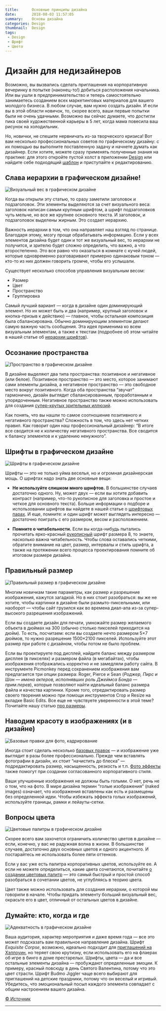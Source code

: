 ```yaml
---
title:      Основные принципы дизайна
date:       2018-08-03 11:57:05
summary:    Основы дизайна
categories: Design
thumbnail:  Design
tags:
 - Design
 - Шрифт
 - Цвета
---
```


# Дизайн для недизайнеров

Возможно, вы вызвались сделать приглашения на корпоративную вечеринку в попытке (наконец-то!) добиться расположения начальника. Или вы ушли в предпринимательство и теперь самостоятельно занимаетесь созданием всех маркетинговых материалов для вашего молодого бизнеса. В любом случае, вам нужно создать дизайн. И если вы в этой области новичок, то, скорее всего, ваши первые попытки были не очень удачными. Возможно вы сейчас думаете, что достигли пика своей художественной карьеры в 5 лет, когда мама повесила ваш рисунок на холодильник.

Но, новички, не спешите нервничать из-за творческого кризиса! Вот вам несколько профессиональных советов по графическому дизайну: с их помощью вы выполните поставленную задачу и начнете думать как дизайнер. Если хотите, можете сразу применять полученные знания на практике: для этого откройте пустой холст в приложении [Design][1] или найдите себе подходящий [шаблон][2] и приступайте к редактированию.

## Слава иерархии в графическом дизайне!

![Визуальный вес в графическом дизайне][3]

Когда вы открыли эту статью, то сразу заметили заголовок и подзаголовок. Эти элементы выделяются за счет визуального веса: заголовок написан самым крупным шрифтом, а шрифт подзаголовков чуть мельче, но все же крупнее основного текста. И заголовок, и подзаголовок выделены жирным. Это создает иерархию.

Важность иерархии в том, что она направляет наш взгляд по странице. Благодаря этому, мозгу проще обрабатывать информацию. Если у всех элементов дизайна будет один и тот же визуальный вес, то иерархии не получится, и зрителю будет сложно определить, что важно, а что второстепенно. Это все равно что оказаться в комнате с кучей людей, которые одновременно разговаривают примерно одинаковым тоном — кто-то из них должен говорить громче, чтобы его услышали.

Существует несколько способов управления визуальным весом:

- Размер
- Цвет
- Пространство
- Группировка

Самый лучший вариант — когда в дизайне один доминирующий элемент. Но их может быть и два (например, крупный заголовок и кнопка-призыв к действию) — главное, чтобы остальная композиция была сбалансирована. Обычно доминирующим элементом делают самую важную часть сообщения. Эта идея применима ко всем визуальным элементам, а также к текстам (подробнее об этом читайте в нашей статье об [иерархии шрифтов][4]).

## Осознание пространства

![Пространство в графическом дизайне][5]

В дизайне выделяют два типа пространства: позитивное и негативное (или белое). Позитивное пространство — это место, которое занимают сами элементы дизайна, а негативное пространство — это свободное место вокруг позитивного. Когда оба пространства “звучат” гармонично, дизайн выглядит сбалансированным, проработанным и упорядоченным. Негативное пространство также можно использовать для создания [супер-крутых зрительных иллюзий][6].

Как понять, что вы нашли то самое соотношение позитивного и негативного пространства? Сложность в том, что здесь нет четких правил. Как говорит один наш профессиональный дизайнер: “В итоге все сводится не к количеству негативного пространства. Все сводится к балансу элементов и к удалению ненужного”.

## Шрифты в графическом дизайне

![Шрифты в графическом дизайне][7]

Шрифты — это не только уйма веселья, но и огромная дизайнерская мощь. О шрифтах надо знать две основные вещи:

- **Не используйте слишком много шрифтов.** В большинстве случаев достаточно одного. Ну, может двух — если вы хотите добавить контраст (например, что-то рукописное для заголовка и простое и четкое для основного текста). Больше информации о подборе и использовании шрифтов вы найдете в нашей статье о [шрифтовых парах][8]. И еще, помните: и один шрифт может выглядеть интересно — достаточно поиграть с его размером, весом и расположением.

- **Помните о читабельности.** Если вы когда-нибудь пытались прочитать ярко-красный [рукописный][9] шрифт размера 8, то знаете, насколько важна читабельность. Чтобы слова оставались четкими, обратите внимание на цвет, размер, интервалы и стиль шрифта, а также на протяжении всего процесса проектирования помните об итоговом размере дизайна.

## Правильный размер

![Правильный размер в графическом дизайне][10]

Многим новичкам такие параметры, как размер и разрешение изображения, кажутся загадкой. Но в них стоит разобраться: вы же не хотите, чтобы картинки в дизайне были размыто-пиксельными, или наоборот — чтобы сайт грузился как во времена диал-апа из-за супер-высокого разрешения изображений.

Если вы создаете дизайн для печати, умножайте размер желаемого объекта в дюймах на 300 (обычно столько пикселей приходится на дюйм). То есть, посчитаем: если вы создаете нечто размером 5×7 дюймов, то нужно разрешение 1500×2100 пикселей. Используйте этот размер при работе с дизайном, чтобы потом не было проблем.

Если вы проектируете под дисплей, найдите баланс между размером дисплея (в пикселях) и размером файла (в мегабайтах), чтобы изображения отображались корректно и не замедляли работу сайта. В инструменте Picmonkey перед сохранением изображения вам предлагается три опции размера: Roger, Pierce и Sean (_Роджер, Пирс и Шон — имена актеров, исполнявших роль Джеймса Бонда — прим.перев_), которые позволяют найти идеальный баланс размера файла и качества картинки. Кроме того, отредактировать размер своего творения можно при помощи инструментов Crop и Resize на вкладке Basic Edits. Все еще не чувствуете уверенности в этой теме? Почитайте нашу статью [про размеры][11].

## Наводим красоту в изображениях (и в дизайне)

![Базовые правки для фото, кадрирование][12]

Иногда стоит сделать несколько [базовых правок][13] — и изображение уже выглядит в разы более профессионально. Прежде чем вставлять фотографии в дизайн, их стоит “начистить до блеска” — подредактировать размер, насыщенность, резкость и т.п. [Фото эффекты][14] также помогут при создании согласованного корпоративного стиля.

Ваши улучшенные изображения не должны быть голыми. О нет, речь не о том, что на фото. В мире дизайна термин “голые изображения” (naked images) означает, что изображения вставлены как есть и размещены без определенной идеи. Чтобы избежать эффекта голых изображений, используйте границы, рамки и лейауты-сетки.

## Вопросы цвета

![Цветовые палитры в графическом дизайне][15]

Скорее всего вам захочется ограничить количество цветов в дизайне — если, конечно, у вас не радужная волна в жизни. В большинстве случаев, достаточно двух основных цветов и одного акцентного. И постарайтесь не использовать более пяти оттенков.

Если у вас уже есть палитра корпоративных цветов, используйте ее. А если не можете определиться, какие цвета сочетаются, почитайте [о создании цветовых палитр][16] — это самый быстрый и простой способ разобраться в сочетании цветов, не углубляясь в теорию цвета.

Цвет также можно использовать для создания иерархии, о которой мы говорили в начале. Чтобы придать элементу больший визуальный вес, окрасьте его в цвет, отличный от остальных цветов в дизайне.

## Думайте: кто, когда и где

![Адекватность в графическом дизайне][17]

Ваша аудитория, характер мероприятия и даже время года — все это может подсказать вам правильное направление дизайна. Шрифт _Exquisite Corpse_, возможно, идеально подходит для [приглашений на Хэллоуин][18], но теряет свою крутизну, если использовать его на флаерах об игре в бинго в доме престарелых. Шрифты, цвета — да и все остальные элементы дизайна — пробуждают определенные эмоции. К примеру, красный повсюду в день Святого Валентина, потому что это цвет страсти. Шрифт Budmo Jiggler чаще всего выбирают для приглашений на детские праздники, потому что он веселый и игривый. Убедитесь, что эмоциональный посыл каждого элемента совпадает с общим настроением вашего дизайна.

[© Источник][19]

_____

[1]: https://www.picmonkey.com/#go/design/
[2]: https://www.picmonkey.com/#templates
[3]: https://pp.userapi.com/c847021/v847021994/b11a9/18qD-VXwlfs.jpg
[4]: https://www.picmonkey.com/blog/whos-your-daddy-creating-font-hierarchy
[5]: https://pp.userapi.com/c847021/v847021994/b1215/0eGE8Htefz8.jpg
[6]: https://www.creativebloq.com/art/art-negative-space-8133765
[7]: https://pp.userapi.com/c847021/v847021994/b121e/NHUV_qIwqaU.jpg
[8]: https://www.picmonkey.com/blog/font-pairing-like-a-pro
[9]: https://www.picmonkey.com/blog/how-to-use-calligraphy-fonts
[10]: https://pp.userapi.com/c847021/v847021994/b122f/Xokb4LRkyyA.jpg
[11]: https://www.picmonkey.com/blog/size-and-resize-an-image-like-a-pro
[12]: https://pp.userapi.com/c847021/v847021994/b123f/rNs-6H2D8QY.jpg
[13]: https://www.picmonkey.com/blog/4-edits-you-should-make-to-almost-every-photo
[14]: https://www.picmonkey.com/blog/introducing-custom-photo-effects
[15]: https://pp.userapi.com/c847021/v847021994/b1283/tFNXQnMxLCQ.jpg
[16]: https://www.picmonkey.com/blog/make-a-color-palette
[17]: https://pp.userapi.com/c847021/v847021994/b128c/Q_OfSj4gN2E.jpg
[18]: https://www.picmonkey.com/blog/make-killer-halloween-party-invitations-the-easy-way
[19]: https://medium.com/%D0%BE%D1%81%D0%BD%D0%BE%D0%B2%D1%8B-%D0%B2%D0%B8%D0%B7%D1%83%D0%B0%D0%BB%D1%8C%D0%BD%D0%BE%D0%B3%D0%BE-%D0%B4%D0%B8%D0%B7%D0%B0%D0%B9%D0%BD%D0%B0/%D0%BE%D1%81%D0%BD%D0%BE%D0%B2%D0%BD%D1%8B%D0%B5-%D0%BF%D1%80%D0%B8%D0%BD%D1%86%D0%B8%D0%BF%D1%8B-%D0%B3%D1%80%D0%B0%D1%84%D0%B8%D1%87%D0%B5%D1%81%D0%BA%D0%BE%D0%B3%D0%BE-%D0%B4%D0%B8%D0%B7%D0%B0%D0%B9%D0%BD%D0%B0-%D0%B4%D0%BB%D1%8F-%D0%BD%D0%B5%D0%B4%D0%B8%D0%B7%D0%B0%D0%B9%D0%BD%D0%B5%D1%80%D0%BE%D0%B2-d99c9ee9a31b